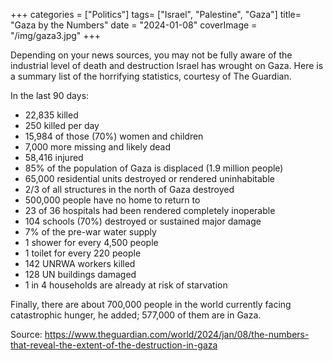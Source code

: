 +++
categories = ["Politics"]
tags= ["Israel", "Palestine", "Gaza"]
title= "Gaza by the Numbers"
date = "2024-01-08"
coverImage = "/img/gaza3.jpg"
+++

Depending on your news sources, you may not be fully aware of the industrial level of death and destruction Israel has wrought on Gaza. Here is a summary list of the horrifying statistics, courtesy of The Guardian.

<!--more-->

In the last 90 days:

- 22,835 killed
- 250 killed per day
- 15,984 of those (70%) women and children
- 7,000 more missing and likely dead
- 58,416 injured
- 85% of the population of Gaza is displaced (1.9 million people) 
- 65,000 residential units destroyed or rendered uninhabitable
- 2/3 of all structures in the north of Gaza destroyed
- 500,000 people have no home to return to
- 23 of 36 hospitals had been rendered completely inoperable
- 104 schools (70%) destroyed or sustained major damage
- 7% of the pre-war water supply
- 1 shower for every 4,500 people
- 1 toilet for every 220 people
- 142 UNRWA workers killed
- 128 UN buildings damaged
- 1 in 4 households are already at risk of starvation

Finally, there are about 700,000 people in the world currently facing catastrophic hunger, he added; 577,000 of them are in Gaza.

Source: https://www.theguardian.com/world/2024/jan/08/the-numbers-that-reveal-the-extent-of-the-destruction-in-gaza
